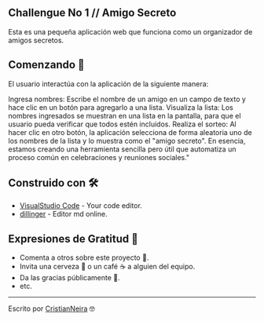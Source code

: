 ## Challengue No 1 // Amigo Secreto

Esta es una pequeña aplicación web que funciona como un organizador de amigos secretos. 

## Comenzando 🚀

El usuario interactúa con la aplicación de la siguiente manera:

Ingresa nombres: Escribe el nombre de un amigo en un campo de texto y hace clic en un botón para agregarlo a una lista.
Visualiza la lista: Los nombres ingresados se muestran en una lista en la pantalla, para que el usuario pueda verificar que todos estén incluidos.
Realiza el sorteo: Al hacer clic en otro botón, la aplicación selecciona de forma aleatoria uno de los nombres de la lista y lo muestra como el "amigo secreto".
En esencia, estamos creando una herramienta sencilla pero útil que automatiza un proceso común en celebraciones y reuniones sociales."


## Construido con 🛠️

* [VisualStudio Code](https://code.visualstudio.com/) - Your code editor.
* [dillinger](https://dillinger.io/) - Editor md online.

## Expresiones de Gratitud 🎁

* Comenta a otros sobre este proyecto 📢.
* Invita una cerveza 🍺 o un café ☕ a alguien del equipo. 
* Da las gracias públicamente 🙌.
* etc.



---
Escrito por  [CristianNeira](https://github.com/DoppelGanger11) 🤓
